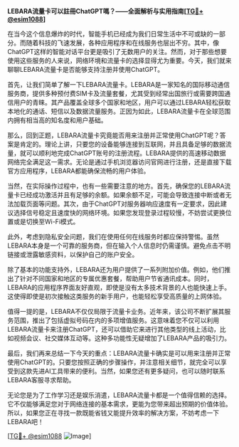 **LEBARA流量卡可以註冊ChatGPT嗎？——全面解析与实用指南[[TG💪+ @esim1088](https://t.me/s/esim1088)]**

在当今这个信息爆炸的时代，智能手机已经成为我们日常生活中不可或缺的一部分。而随着科技的飞速发展，各种应用程序和在线服务也层出不穷。其中，像ChatGPT这样的智能对话平台更是吸引了无数用户的关注。然而，对于那些想要使用这些服务的人来说，网络环境和流量卡的选择显得尤为重要。今天，我们就来聊聊LEBARA流量卡是否能够支持注册并使用ChatGPT。

首先，让我们简单了解一下LEBARA流量卡。LEBARA是一家知名的国际移动通信服务商，提供多种预付费SIM卡及流量套餐，尤其受到经常出国旅行或需要跨国通信用户的青睐。其产品覆盖全球多个国家和地区，用户可以通过LEBARA轻松获取本地化的通话、短信以及数据流量服务。正因为如此，LEBARA流量卡在全球范围内拥有相当高的知名度和用户基础。

那么，回到正题，LEBARA流量卡究竟能否用来注册并正常使用ChatGPT呢？答案是肯定的。理论上讲，只要您的设备能够连接到互联网，并且具备足够的数据流量，就可以顺利地完成ChatGPT账号的注册流程。LEBARA提供的高速移动数据网络完全满足这一需求。无论是通过手机浏览器访问官网进行注册，还是直接下载官方应用程序，LEBARA都能确保流畅的用户体验。

当然，在实际操作过程中，也有一些需要注意的地方。首先，确保您的LEBARA流量卡已经成功激活并且有足够的余额。如果余额不足，可能会导致连接中断或者无法加载页面等问题。其次，由于ChatGPT对服务器响应速度有一定要求，因此建议选择信号稳定且速度快的网络环境。如果您发现登录过程较慢，不妨尝试更换位置或是切换至Wi-Fi模式。

此外，考虑到隐私安全问题，我们在使用任何在线服务时都应保持警惕。虽然LEBARA本身是一个可靠的服务商，但在输入个人信息时仍需谨慎。避免点击不明链接或泄露敏感资料，以保护自己的账户安全。

除了基本的功能支持外，LEBARA还为用户提供了一系列附加价值。例如，他们推出了针对不同国家和地区的专属优惠套餐，帮助用户节省通讯成本。同时，LEBARA的应用程序界面友好直观，即使是没有太多技术背景的人也能快速上手。这使得即使是初次接触这类服务的新手用户，也能轻松享受高质量的上网体验。

值得一提的是，LEBARA不仅仅局限于流量卡业务。近年来，该公司不断扩展其服务范围，推出了包括虚拟号码在内的多项增值服务。这意味着您不仅可以利用LEBARA流量卡来注册ChatGPT，还可以借助它来进行其他类型的线上活动，比如视频会议、社交媒体互动等。这种多功能性无疑增加了LEBARA产品的吸引力。

最后，我们再来总结一下今天的重点：LEBARA流量卡确实是可以用来注册并正常使用ChatGPT的。只要您按照正确的步骤操作，并注意相关细节，就完全可以享受到这款先进AI工具带来的便利。当然，如果您还有更多疑问，也可以随时联系LEBARA客服寻求帮助。

无论您是为了工作学习还是娱乐消遣，LEBARA流量卡都是一个值得信赖的选择。它不仅能够满足您对于网络连接的基本需求，更能为您带来超出预期的价值体验。所以，如果您正在寻找一款既能省钱又能提升效率的解决方案，不妨考虑一下LEBARA吧！

[[TG💪+ @esim1088](https://t.me/s/esim1088) ![Image](https://i.postimg.cc/4NQfJmqS/Snipaste-2025-05-13-00-14-12.png)]